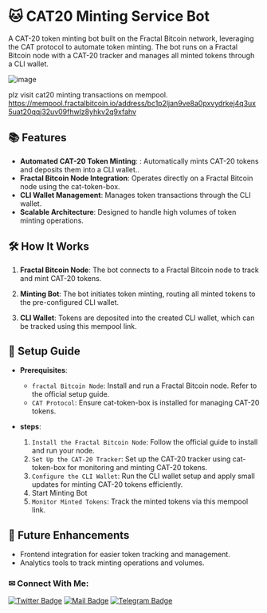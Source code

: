 # 🐱 CAT20 Minting Service Bot

A CAT-20 token minting bot built on the Fractal Bitcoin network, leveraging the CAT protocol to automate token minting. The bot runs on a Fractal Bitcoin node with a CAT-20 tracker and manages all minted tokens through a CLI wallet.

![image](https://github.com/user-attachments/assets/4327a4bc-7a2a-4380-a92b-afbf5f603c95)

plz visit cat20 minting transactions on mempool.
https://mempool.fractalbitcoin.io/address/bc1p2ljan9ve8a0pxvydrkej4q3ux5uat20qqj32uv09fhwlz8yhkv2q9xfahv


## 📚 Features

- **Automated CAT-20 Token Minting**: : Automatically mints CAT-20 tokens and deposits them into a CLI wallet..
- **Fractal Bitcoin Node Integration**: Operates directly on a Fractal Bitcoin node using the cat-token-box.
- **CLI Wallet Management**: Manages token transactions through the CLI wallet.
- **Scalable Architecture**: Designed to handle high volumes of token minting operations.

## 🛠️ How It Works

1. **Fractal Bitcoin Node**: The bot connects to a Fractal Bitcoin node to track and mint CAT-20 tokens.

2. **Minting Bot**: The bot initiates token minting, routing all minted tokens to the pre-configured CLI wallet.

3. **CLI Wallet**: Tokens are deposited into the created CLI wallet, which can be tracked using this mempool link.

## 🚀 Setup Guide

- **Prerequisites**:
  - `fractal Bitcoin Node`: Install and run a Fractal Bitcoin node. Refer to the official setup guide.
  - `CAT Protocol`: Ensure cat-token-box is installed for managing CAT-20 tokens.
  
- **steps**:
  1. `Install the Fractal Bitcoin Node`: Follow the official guide to install and run your node.
  2. `Set Up the CAT-20 Tracker`: Set up the CAT-20 tracker using cat-token-box for monitoring and minting CAT-20 tokens.
  3. `Configure the CLI Wallet`: Run the CLI wallet setup and apply small updates for minting CAT-20 tokens efficiently.
  4. Start Minting Bot
  5. `Monitor Minted Tokens`: Track the minted tokens via this mempool link.

## 🔮 Future Enhancements
  - Frontend integration for easier token tracking and management.
  - Analytics tools to track minting operations and volumes.


### ✉ Connect With Me:

[![Twitter Badge](https://img.shields.io/badge/Twitter-1DA1F2?style=for-the-badge&logo=twitter&logoColor=white)](https://twitter.com/ProDogeLover)
[![Mail Badge](https://img.shields.io/badge/Gmail-D14836?style=for-the-badge&logo=gmail&logoColor=white)](mailto:rizzmuffin24@gmail.com)
[![Telegram Badge](https://img.shields.io/badge/Telegram-2CA5E0?style=for-the-badge&logo=telegram&logoColor=white)](https://t.me/dogewhiz)
